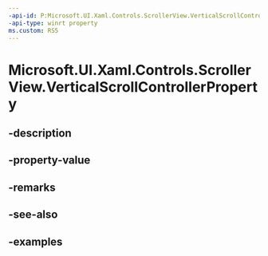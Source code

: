 ```yaml
---
-api-id: P:Microsoft.UI.Xaml.Controls.ScrollerView.VerticalScrollControllerProperty
-api-type: winrt property
ms.custom: RS5
---
```


<!-- Property syntax.
public DependencyProperty VerticalScrollControllerProperty { get; }
-->

# Microsoft.UI.Xaml.Controls.ScrollerView.VerticalScrollControllerProperty

## -description

## -property-value

## -remarks

## -see-also

## -examples

